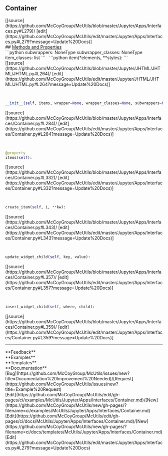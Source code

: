## <a id="McUtils.Jupyter.Apps.Interfaces.Container">Container</a> 

<div class="docs-source-link" markdown="1">
[[source](https://github.com/McCoyGroup/McUtils/blob/master/Jupyter/Apps/Interfaces.py#L279)/
[edit](https://github.com/McCoyGroup/McUtils/edit/master/Jupyter/Apps/Interfaces.py#L279?message=Update%20Docs)]
</div>









<div class="collapsible-section">
 <div class="collapsible-section collapsible-section-header" markdown="1">
## <a class="collapse-link" data-toggle="collapse" href="#methods" markdown="1"> Methods and Properties</a> <a class="float-right" data-toggle="collapse" href="#methods"><i class="fa fa-chevron-down"></i></a>
 </div>
 <div class="collapsible-section collapsible-section-body collapse show" id="methods" markdown="1">
 ```python
subwrappers: NoneType
subwrapper_classes: NoneType
item_classes: list
```
<a id="McUtils.Jupyter.JHTML.JHTML.JHTML.Span" class="docs-object-method">&nbsp;</a> 
```python
item(*elements, **styles): 
```
<div class="docs-source-link" markdown="1">
[[source](https://github.com/McCoyGroup/McUtils/blob/master/Jupyter/JHTML/JHTML/JHTML.py#L264)/
[edit](https://github.com/McCoyGroup/McUtils/edit/master/Jupyter/JHTML/JHTML/JHTML.py#L264?message=Update%20Docs)]
</div>


<a id="McUtils.Jupyter.Apps.Interfaces.Container.__init__" class="docs-object-method">&nbsp;</a> 
```python
__init__(self, items, wrapper=None, wrapper_classes=None, subwrappers=None, subwrapper_classes=None, item=None, item_classes=None, item_attrs=None, cls=None, **attrs): 
```
<div class="docs-source-link" markdown="1">
[[source](https://github.com/McCoyGroup/McUtils/blob/master/Jupyter/Apps/Interfaces/Container.py#L284)/
[edit](https://github.com/McCoyGroup/McUtils/edit/master/Jupyter/Apps/Interfaces/Container.py#L284?message=Update%20Docs)]
</div>


<a id="McUtils.Jupyter.Apps.Interfaces.Container.items" class="docs-object-method">&nbsp;</a> 
```python
@property
items(self): 
```
<div class="docs-source-link" markdown="1">
[[source](https://github.com/McCoyGroup/McUtils/blob/master/Jupyter/Apps/Interfaces/Container.py#L332)/
[edit](https://github.com/McCoyGroup/McUtils/edit/master/Jupyter/Apps/Interfaces/Container.py#L332?message=Update%20Docs)]
</div>


<a id="McUtils.Jupyter.Apps.Interfaces.Container.create_item" class="docs-object-method">&nbsp;</a> 
```python
create_item(self, i, **kw): 
```
<div class="docs-source-link" markdown="1">
[[source](https://github.com/McCoyGroup/McUtils/blob/master/Jupyter/Apps/Interfaces/Container.py#L343)/
[edit](https://github.com/McCoyGroup/McUtils/edit/master/Jupyter/Apps/Interfaces/Container.py#L343?message=Update%20Docs)]
</div>


<a id="McUtils.Jupyter.Apps.Interfaces.Container.update_widget_child" class="docs-object-method">&nbsp;</a> 
```python
update_widget_child(self, key, value): 
```
<div class="docs-source-link" markdown="1">
[[source](https://github.com/McCoyGroup/McUtils/blob/master/Jupyter/Apps/Interfaces/Container.py#L357)/
[edit](https://github.com/McCoyGroup/McUtils/edit/master/Jupyter/Apps/Interfaces/Container.py#L357?message=Update%20Docs)]
</div>


<a id="McUtils.Jupyter.Apps.Interfaces.Container.insert_widget_child" class="docs-object-method">&nbsp;</a> 
```python
insert_widget_child(self, where, child): 
```
<div class="docs-source-link" markdown="1">
[[source](https://github.com/McCoyGroup/McUtils/blob/master/Jupyter/Apps/Interfaces/Container.py#L359)/
[edit](https://github.com/McCoyGroup/McUtils/edit/master/Jupyter/Apps/Interfaces/Container.py#L359?message=Update%20Docs)]
</div>
 </div>
</div>












---


<div markdown="1" class="text-secondary">
<div class="container">
  <div class="row">
   <div class="col" markdown="1">
**Feedback**   
</div>
   <div class="col" markdown="1">
**Examples**   
</div>
   <div class="col" markdown="1">
**Templates**   
</div>
   <div class="col" markdown="1">
**Documentation**   
</div>
   <div class="col" markdown="1">
   
</div>
   <div class="col" markdown="1">
   
</div>
   <div class="col" markdown="1">
   
</div>
</div>
  <div class="row">
   <div class="col" markdown="1">
[Bug](https://github.com/McCoyGroup/McUtils/issues/new?title=Documentation%20Improvement%20Needed)/[Request](https://github.com/McCoyGroup/McUtils/issues/new?title=Example%20Request)   
</div>
   <div class="col" markdown="1">
[Edit](https://github.com/McCoyGroup/McUtils/edit/gh-pages/ci/examples/McUtils/Jupyter/Apps/Interfaces/Container.md)/[New](https://github.com/McCoyGroup/McUtils/new/gh-pages/?filename=ci/examples/McUtils/Jupyter/Apps/Interfaces/Container.md)   
</div>
   <div class="col" markdown="1">
[Edit](https://github.com/McCoyGroup/McUtils/edit/gh-pages/ci/docs/McUtils/Jupyter/Apps/Interfaces/Container.md)/[New](https://github.com/McCoyGroup/McUtils/new/gh-pages/?filename=ci/docs/templates/McUtils/Jupyter/Apps/Interfaces/Container.md)   
</div>
   <div class="col" markdown="1">
[Edit](https://github.com/McCoyGroup/McUtils/edit/master/Jupyter/Apps/Interfaces.py#L279?message=Update%20Docs)   
</div>
   <div class="col" markdown="1">
   
</div>
   <div class="col" markdown="1">
   
</div>
   <div class="col" markdown="1">
   
</div>
</div>
</div>
</div>